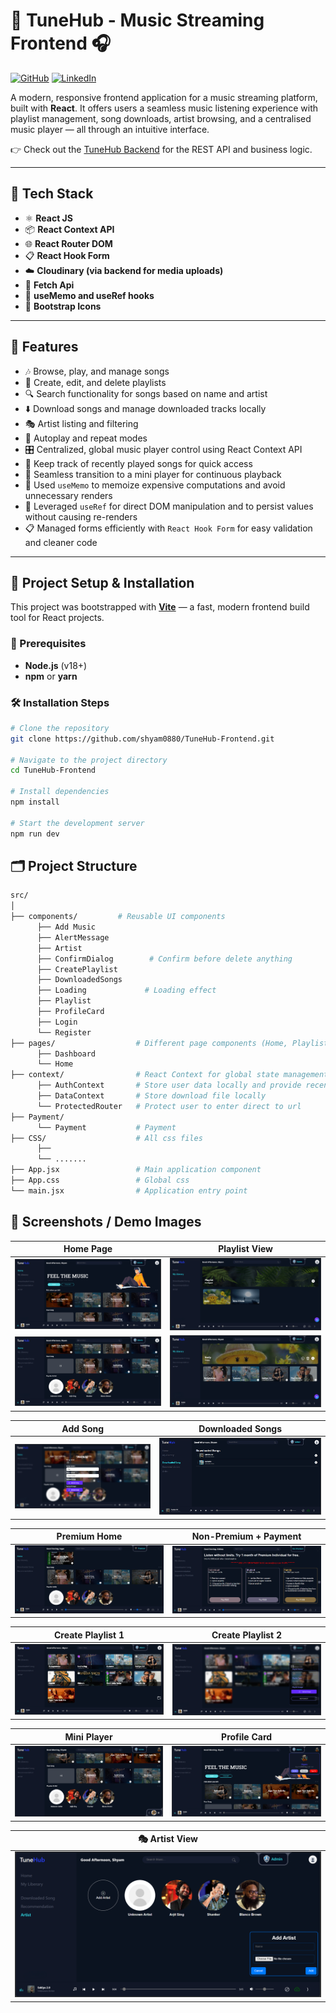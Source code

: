# 🎵 TuneHub - Music Streaming Frontend 🎧

[![GitHub](https://img.shields.io/badge/GitHub-TuneHub--Frontend-181717?style=for-the-badge&logo=github)](https://github.com/shyam0880/TuneHub-Frontend)
[![LinkedIn](https://img.shields.io/badge/Connect-Shyam%20Lal%20Kafle-0A66C2?style=for-the-badge&logo=linkedin)](https://www.linkedin.com/in/shyam0880/)

A modern, responsive frontend application for a music streaming platform, built with **React**. It offers users a seamless music listening experience with playlist management, song downloads, artist browsing, and a centralised music player — all through an intuitive interface.

👉 Check out the [TuneHub Backend](https://github.com/shyam0880/Tunehub) for the REST API and business logic.


---

## 🚀 Tech Stack

- ⚛️ **React JS**
- 📦 **React Context API**
- 🌐 **React Router DOM**
- 📋 **React Hook Form**
- ☁️ **Cloudinary (via backend for media uploads)**
- 🔗 **Fetch Api**
- 🧠 **useMemo and useRef hooks**
- 📱 **Bootstrap Icons**

---

## 🎨 Features

- 🎶 Browse, play, and manage songs
- 📁 Create, edit, and delete playlists
- 🔍 Search functionality for songs based on name and artist
- ⬇️ Download songs and manage downloaded tracks locally
- 🎭 Artist listing and filtering
- 🔄 Autoplay and repeat modes
- 🎛️ Centralized, global music player control using React Context API
- 📝 Keep track of recently played songs for quick access
- 🧭 Seamless transition to a mini player for continuous playback
- 🧠 Used `useMemo` to memoize expensive computations and avoid unnecessary renders  
- 📌 Leveraged `useRef` for direct DOM manipulation and to persist values without causing re-renders  
- 📋 Managed forms efficiently with `React Hook Form` for easy validation and cleaner code 

---

## 📂 Project Setup & Installation

This project was bootstrapped with **[Vite](https://vitejs.dev/)** — a fast, modern frontend build tool for React projects.

### 🔧 Prerequisites

- **Node.js** (v18+)
- **npm** or **yarn**

### 🛠️ Installation Steps

```bash
# Clone the repository
git clone https://github.com/shyam0880/TuneHub-Frontend.git

# Navigate to the project directory
cd TuneHub-Frontend

# Install dependencies
npm install

# Start the development server
npm run dev
```
## 🗂️ Project Structure

```bash
src/
│
├── components/         # Reusable UI components
      ├── Add Music
      ├── AlertMessage
      ├── Artist
      ├── ConfirmDialog        # Confirm before delete anything
      ├── CreatePlaylist
      ├── DownloadedSongs
      ├── Loading             # Loading effect
      ├── Playlist
      ├── ProfileCard
      ├── Login
      └── Register
├── pages/                  # Different page components (Home, Playlist, Search, etc.)
      ├── Dashboard
      └── Home
├── context/                # React Context for global state management
      ├── AuthContext       # Store user data locally and provide recent song feature
      ├── DataContext       # Store download file locally
      └── ProtectedRouter   # Protect user to enter direct to url
├── Payment/
      └── Payment           # Payment
├── CSS/                    # All css files
      ├── 
      └── .......
├── App.jsx                 # Main application component
├── App.css                 # Global css
└── main.jsx                # Application entry point
```
## 📸 Screenshots / Demo Images

| Home Page | Playlist View |
|-----------|----------------|
| ![Home1](https://github.com/shyam0880/TuneHub-Frontend/blob/main/Demo%20Image/Admin%20home%201.png?raw=true) | ![Playlist](https://github.com/shyam0880/TuneHub-Frontend/blob/main/Demo%20Image/Playlist.png?raw=true) |
| ![Home2](https://github.com/shyam0880/TuneHub-Frontend/blob/main/Demo%20Image/Admin%20home%202.png?raw=true) | ![PlaylistSongs](https://github.com/shyam0880/TuneHub-Frontend/blob/main/Demo%20Image/Songs%20in%20playlist.png?raw=true) |

| Add Song | Downloaded Songs |
|----------|------------------|
| ![AddSong](https://github.com/shyam0880/TuneHub-Frontend/blob/main/Demo%20Image/Add%20Song.png?raw=true) | ![Downloaded](https://github.com/shyam0880/TuneHub-Frontend/blob/main/Demo%20Image/Download%20song.png?raw=true) |

| Premium Home | Non-Premium + Payment |
|--------------|------------------------|
| ![Premium](https://github.com/shyam0880/TuneHub-Frontend/blob/main/Demo%20Image/Premium%20home.png?raw=true) | ![NonPremium](https://github.com/shyam0880/TuneHub-Frontend/blob/main/Demo%20Image/non%20premium.png?raw=true) |

| Create Playlist 1 | Create Playlist 2 |
|-------------------|-------------------|
| ![Create1](https://github.com/shyam0880/TuneHub-Frontend/blob/main/Demo%20Image/create%20Playlist%201.png?raw=true) | ![Create2](https://github.com/shyam0880/TuneHub-Frontend/blob/main/Demo%20Image/create%20Playlist%202.png?raw=true) |

| Mini Player | Profile Card |
|-------------|--------------|
| ![MiniPlayer](https://github.com/shyam0880/TuneHub-Frontend/blob/main/Demo%20Image/miniPlayer.png?raw=true) | ![Profile](https://github.com/shyam0880/TuneHub-Frontend/blob/main/Demo%20Image/profile.png?raw=true) |

| 🎭 Artist View |
|----------------|
| ![Artist](https://github.com/shyam0880/TuneHub-Frontend/blob/main/Demo%20Image/Artist.png?raw=true) |







